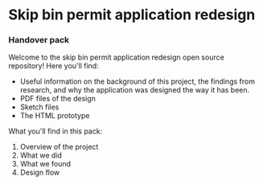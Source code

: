 # Skip bin permit application redesign
### Handover pack

Welcome to the skip bin permit application redesign open source repository! Here you'll find:

* Useful information on the background of this project, the findings from research, and why the application was designed the way it has been.
* PDF files of the design
* Sketch files 
* The HTML prototype

What you'll find in this pack:

1. Overview of the project
2. What we did
3. What we found
4. Design flow


